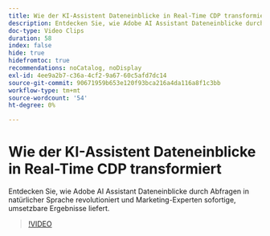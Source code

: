 ```yaml
---
title: Wie der KI-Assistent Dateneinblicke in Real-Time CDP transformiert
description: Entdecken Sie, wie Adobe AI Assistant Dateneinblicke durch Abfragen in natürlicher Sprache revolutioniert und Marketing-Experten sofortige, umsetzbare Ergebnisse liefert.
doc-type: Video Clips
duration: 58
index: false
hide: true
hidefromtoc: true
recommendations: noCatalog, noDisplay
exl-id: 4ee9a2b7-c36a-4cf2-9a67-60c5afd7dc14
source-git-commit: 90671959b653e120f93bca216a4da116a8f1c3bb
workflow-type: tm+mt
source-wordcount: '54'
ht-degree: 0%

---
```


# Wie der KI-Assistent Dateneinblicke in Real-Time CDP transformiert

Entdecken Sie, wie Adobe AI Assistant Dateneinblicke durch Abfragen in natürlicher Sprache revolutioniert und Marketing-Experten sofortige, umsetzbare Ergebnisse liefert.

<!-- 62_S653_3442539_57_how-ai-assistant-transforms-data-insights-in-realtime-cdp -->
>[!VIDEO](https://video.tv.adobe.com/v/3458199/?learn=on&enablevpops=true)
